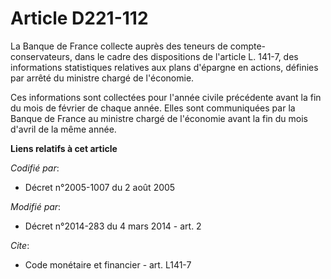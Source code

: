 # Article D221-112

La Banque de France collecte auprès des teneurs de compte-conservateurs, dans le cadre des dispositions de l'article L.
141-7, des informations statistiques relatives aux plans d'épargne en actions, définies par arrêté du ministre chargé de
l'économie. 

Ces informations sont collectées pour l'année civile précédente avant la fin du mois de février de chaque année. Elles sont
communiquées par la Banque de France au ministre chargé de l'économie avant la fin du mois d'avril de la même année.

**Liens relatifs à cet article**

_Codifié par_:

  - Décret n°2005-1007 du 2 août 2005

_Modifié par_:

  - Décret n°2014-283 du 4 mars 2014 - art. 2

_Cite_:

  - Code monétaire et financier - art. L141-7
